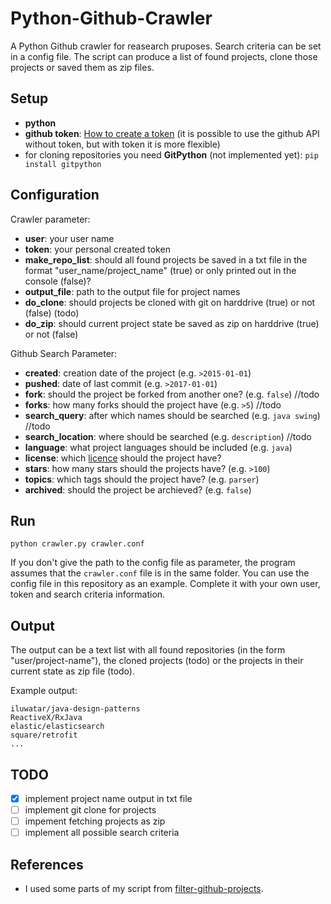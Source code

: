 # Python-Github-Crawler
A Python Github crawler for reasearch pruposes. Search criteria can be set in a config file. The script can produce a list of found projects, clone those projects or saved them as zip files.

## Setup
- **python**
- **github token**: [How to create a token](https://help.github.com/articles/creating-a-personal-access-token-for-the-command-line/) (it is possible to use the github API without token, but with token it is more flexible)
- for cloning repositories you need **GitPython** (not implemented yet): `pip install gitpython`

## Configuration
Crawler parameter:
- **user**: your user name
- **token**: your personal created token
- **make_repo_list**: should all found projects be saved in a txt file in the format "user_name/project_name" (true) or only printed out in the console (false)?
- **output_file**: path to the output file for project names
- **do_clone**: should projects be cloned with git on harddrive (true) or not (false) (todo)
- **do_zip**: should current project state be saved as zip on harddrive (true) or not (false)

Github Search Parameter:
- **created**: creation date of the project (e.g. `>2015-01-01`)
- **pushed**: date of last commit (e.g. `>2017-01-01`)
- **fork**:  should the project be forked from another one? (e.g. `false`) //todo
- **forks**:  how many forks should the project have (e.g. `>5`) //todo
- **search_query**:  after which names should be searched (e.g. `java swing`) //todo
- **search_location**:  where should be searched (e.g. `description`) //todo
- **language**:  what project languages should be included (e.g. `java`)
- **license**:  which [licence](https://help.github.com/articles/licensing-a-repository/) should the project have?
- **stars**:  how many stars should the projects have?  (e.g. `>100`)
- **topics**:  which tags should the project have?  (e.g. `parser`)
- **archived**:  should the project be archieved?  (e.g. `false`)

## Run
`python crawler.py crawler.conf`

If you don't give the path to the config file as parameter, the program assumes that the `crawler.conf` file is in the same folder. You can use the config file in this repository as an example. Complete it with your own user, token and search criteria information.

## Output
The output can be a text list with all found repositories (in the form "user/project-name"), the cloned projects (todo) or the projects in their current state as zip file (todo).

Example output:
```
iluwatar/java-design-patterns
ReactiveX/RxJava
elastic/elasticsearch
square/retrofit
...
```

## TODO
- [x] implement project name output in txt file
- [ ] implement git clone for projects
- [ ] impement fetching projects as zip
- [ ] implement all possible search criteria

## References
- I used some parts of my script from [filter-github-projects](https://github.com/xai/filter-github-projects).
